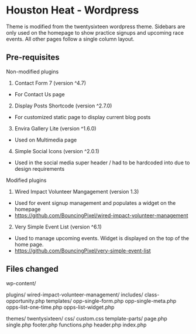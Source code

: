 Houston Heat - Wordpress
==================================
Theme is modified from the twentysixteen wordpress theme. Sidebars are only used on the homepage to show practice signups and upcoming race events. All other pages follow a single column layout.

Pre-requisites
-----------------

Non-modified plugins
1.  Contact Form 7 (version ^4.7)
  * For Contact Us page
2.  Display Posts Shortcode (version ^2.7.0)
  * For customized static page to display current blog posts
3. Envira Gallery Lite (version ^1.6.0)
  * Used on Multimedia page
4. Simple Social Icons (version ^2.0.1)
  * Used in the social media super header / had to be hardcoded into  due to design requirements


Modified plugins
1. Wired Impact Volunteer Mangagement (version 1.3)
  * Used for event signup management and populates a widget on the homepage
  * https://github.com/BouncingPixel/wired-impact-volunteer-management
2. Very Simple Event List (version ^6.1)
  * Used to manage upcoming events. Widget is displayed on the top of the home page.
  * https://github.com/BouncingPixel/very-simple-event-list




Files changed
-------------------------
wp-content/

  plugins/
    wired-impact-volunteer-management/
      includes/
        class-opportunity.php
      templates/
        opp-single-form.php
        opp-single-meta.php
        opps-list-one-time.php
        opps-list-widget.php

  themes/
    twentysixteen/
      css/
        custom.css
      template-parts/
        page.php
      single.php
      footer.php
      functions.php
      header.php
      index.php
